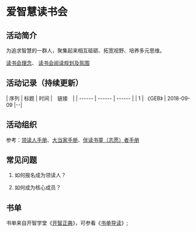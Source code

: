 # 爱智慧读书会
## 活动简介
为追求智慧的一群人，聚集起来相互砥砺、拓宽视野、培养多元思维。

[读书会理念](https://github.com/WangYuBo/fallin-wisdom-reading-club/blob/master/doc/why.md)、
[读书会阅读规划及氛围](https://github.com/WangYuBo/fallin-wisdom-reading-club/blob/master/doc/fallin-wisedom-reading-club-plan.md)


## 活动记录（持续更新）
| 序列 | 标题 | 时间 |　链接　|
| ------ | ------ | ------ |
| 1 |  《GEB》 | 2018-09-09 |--|


## 活动组织

参考：[领读人手册]()、[大当家手册]()、[伴读书童（志愿）者手册]()

## 常见问题
1. 如何报名成为领读人？

2. 如何成为核心成员？


## 书单
书单来自开智学堂《[开智正典]()》，可参看《[书单导读](https://mp.weixin.qq.com/s?__biz=MzA4ODM4ODQ3MQ==&mid=400064046&idx=1&sn=a138f459257a14f03f967af8d6160df2#rd)》;
